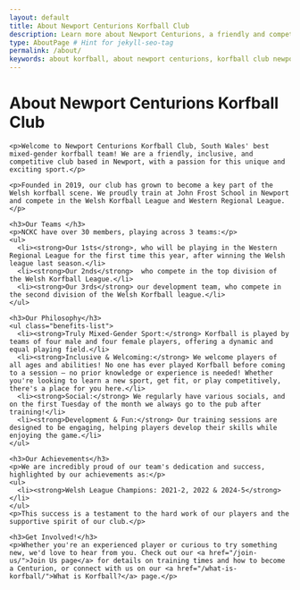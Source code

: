 ```yaml
---
layout: default
title: About Newport Centurions Korfball Club
description: Learn more about Newport Centurions, a friendly and competitive mixed-gender korfball club based in Newport, South Wales. Welsh League Champions.
type: AboutPage # Hint for jekyll-seo-tag
permalink: /about/
keywords: about korfball, about newport centurions, korfball club newport, welsh korfball, korfball team, korfball south wales, korfball history, join korfball, what is korfball
---
```


<div class="page-content">
  <div class="content-block">
    <h1>About Newport Centurions Korfball Club</h1>

    <p>Welcome to Newport Centurions Korfball Club, South Wales' best mixed-gender korfball team! We are a friendly, inclusive, and competitive club based in Newport, with a passion for this unique and exciting sport.</p>

    <p>Founded in 2019, our club has grown to become a key part of the Welsh korfball scene. We proudly train at John Frost School in Newport and compete in the Welsh Korfball League and Western Regional League.</p>

    <h3>Our Teams </h3>
    <p>NCKC have over 30 members, playing across 3 teams:</p>
    <ul>
      <li><strong>Our 1sts</strong>, who will be playing in the Western Regional League for the first time this year, after winning the Welsh league last season.</li>
      <li><strong>Our 2nds</strong>  who compete in the top division of the Welsh Korfball League.</li>
      <li><strong>Our 3rds</strong> our development team, who compete in the second division of the Welsh Korfball league.</li>
    </ul>

    <h3>Our Philosophy</h3>
    <ul class="benefits-list">
      <li><strong>Truly Mixed-Gender Sport:</strong> Korfball is played by teams of four male and four female players, offering a dynamic and equal playing field.</li>
      <li><strong>Inclusive & Welcoming:</strong> We welcome players of all ages and abilities! No one has ever played Korfball before coming to a session – no prior knowledge or experience is needed! Whether you're looking to learn a new sport, get fit, or play competitively, there's a place for you here.</li>
      <li><strong>Social:</strong> We regularly have various socials, and on the first Tuesday of the month we always go to the pub after training!</li>
      <li><strong>Development & Fun:</strong> Our training sessions are designed to be engaging, helping players develop their skills while enjoying the game.</li>
    </ul>

    <h3>Our Achievements</h3>
    <p>We are incredibly proud of our team's dedication and success, highlighted by our achievements as:</p>
    <ul>
      <li><strong>Welsh League Champions: 2021-2, 2022 & 2024-5</strong></li>
    </ul>
    <p>This success is a testament to the hard work of our players and the supportive spirit of our club.</p>

    <h3>Get Involved!</h3>
    <p>Whether you're an experienced player or curious to try something new, we'd love to hear from you. Check out our <a href="/join-us/">Join Us page</a> for details on training times and how to become a Centurion, or connect with us on our <a href="/what-is-korfball/">What is Korfball?</a> page.</p>
  </div>
</div>